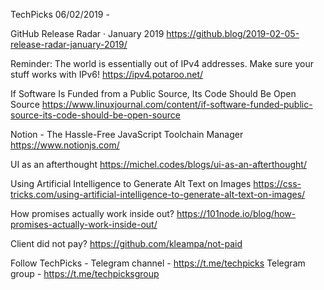 TechPicks 06/02/2019 -

GitHub Release Radar · January 2019
https://github.blog/2019-02-05-release-radar-january-2019/

Reminder: The world is essentially out of IPv4 addresses. Make sure your stuff works with IPv6!
https://ipv4.potaroo.net/

If Software Is Funded from a Public Source, Its Code Should Be Open Source
https://www.linuxjournal.com/content/if-software-funded-public-source-its-code-should-be-open-source

Notion - The Hassle-Free JavaScript Toolchain Manager
https://www.notionjs.com/

UI as an afterthought
https://michel.codes/blogs/ui-as-an-afterthought/

Using Artificial Intelligence to Generate Alt Text on Images
https://css-tricks.com/using-artificial-intelligence-to-generate-alt-text-on-images/

How promises actually work inside out?
https://101node.io/blog/how-promises-actually-work-inside-out/

Client did not pay?
https://github.com/kleampa/not-paid

Follow TechPicks -
Telegram channel - https://t.me/techpicks
Telegram group - https://t.me/techpicksgroup
